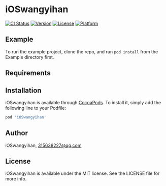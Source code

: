 # iOSwangyihan

[![CI Status](https://img.shields.io/travis/iOSwangyihan/iOSwangyihan.svg?style=flat)](https://travis-ci.org/iOSwangyihan/iOSwangyihan)
[![Version](https://img.shields.io/cocoapods/v/iOSwangyihan.svg?style=flat)](https://cocoapods.org/pods/iOSwangyihan)
[![License](https://img.shields.io/cocoapods/l/iOSwangyihan.svg?style=flat)](https://cocoapods.org/pods/iOSwangyihan)
[![Platform](https://img.shields.io/cocoapods/p/iOSwangyihan.svg?style=flat)](https://cocoapods.org/pods/iOSwangyihan)

## Example

To run the example project, clone the repo, and run `pod install` from the Example directory first.

## Requirements

## Installation

iOSwangyihan is available through [CocoaPods](https://cocoapods.org). To install
it, simply add the following line to your Podfile:

```ruby
pod 'iOSwangyihan'
```

## Author

iOSwangyihan, 315638227@qq.com

## License

iOSwangyihan is available under the MIT license. See the LICENSE file for more info.
